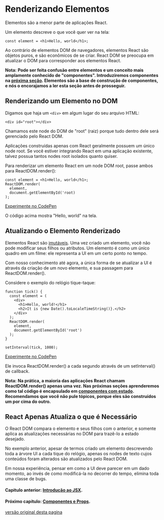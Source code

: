 # **Renderizando Elementos**

Elementos são a menor parte de aplicações React.

Um elemento descreve o que você quer ver na tela:

```
const element = <h1>Hello, world</h1>;
```

Ao contrário de elementos DOM de navegadores, elementos React são objetos puros, e são econômicos de se criar. React DOM se preocupa em atualizar o DOM para corresponder aos elementos React.

**Nota:**
**Pode ser feita confusão entre elementos e um conceito mais amplamente conhecido de "componentes". Introduziremos componentes na [próxima seção](./componentes-props.md). Elementos são a base de construção de componentes, e nós o encorajamos a ler esta seção antes de prosseguir.**

## Renderizando um Elemento no DOM

Digamos que haja um `<div>` em algum lugar do seu arquivo HTML:

```
<div id="root"></div>
```

Chamamos este node do DOM de "root" (raiz) porque tudo dentro dele será gerenciado pelo React DOM.

Aplicações construídas apenas com React geralmente possuem um único node root. Se você estiver integrando React em uma aplicação existente, talvez possua tantos nodes root isolados quanto quiser.

Para renderizar um elemento React em um node DOM root, passe ambos para ReactDOM.render():

```
const element = <h1>Hello, world</h1>;
ReactDOM.render(
  element,
  document.getElementById('root)
);
```

[Experimente no CodePen](https://codepen.io/gaearon/pen/rrpgNB?editors=1010)

O código acima mostra "Hello, world" na tela.

## Atualizando o Elemento Renderizado

Elementos React são [imutáveis](https://en.wikipedia.org/wiki/Immutable_object). Uma vez criado um elemento, você não pode modificar seus filhos ou atributos. Um elemento é como um único quadro em um filme: ele representa a UI em um certo ponto no tempo.

Com nosso conhecimento até agora, a única forma de se atualizar a UI é através da criação de um novo elemento, e sua passagem para ReactDOM.render().

Considere o exemplo do relógio tique-taque:

```
function tick() {
  const element = (
    <div>
      <h1>Hello, world!</h1>
      <h2>It is {new Date().toLocaleTimeString()}.</h2>
    </div>
  );
  ReactDOM.render(
    element,
    document.getElementById('root')
  );
}

setInterval(tick, 1000);
```

[Experimente no CodePen](https://codepen.io/gaearon/pen/gwoJZk?editors=0010)

Ele invoca ReactDOM.render() a cada segundo através de um setInterval() de callback.

**Nota:**
**Na prática, a maioria das aplicações React chamam ReactDOM.render() apenas uma vez. Nas próximas seções aprenderemos como tal código é encapsulado em [componentes com estado](./estado-ciclo-vida.md).**
**Recomendamos que você não pule tópicos, porque eles são construídos um por cima do outro.**

## **React Apenas Atualiza o que é Necessário**

O React DOM compara o elemento e seus filhos com o anterior, e somente aplica as atualizações necessárias no DOM para trazê-lo a estado desejado.

No exemplo anterior, apesar de termos criado um elemento descrevendo toda a árvore UI a cada tique do relógio, apenas os nodes de texto cujos conteúdos foram alterados são atualizados pelo React DOM.

Em nossa experiência, pensar em como a UI deve parecer em um dado momento, ao invés de como modificá-la no decorrer do tempo, elimina toda uma classe de bugs.

#### **Capitulo anterior**:  [Introdução ao JSX](./introducao-jsx.md).

#### **Próximo capítulo**:  [Componentes e Props](./componentes-props.md).

[versão original desta pagina](https://reactjs.org/docs/rendering-elements.html)

